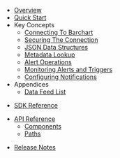 * [Overview](/content/product_overview)
* [Quick Start](/content/quick_start)
* Key Concepts
	* [Connecting To Barchart](/content/concepts/connecting)
	* [Securing The Connection](/content/concepts/security)
	* [JSON Data Structures](/content/concepts/data_structures)
	* [Metadata Lookup](/content/concepts/operations)
	* [Alert Operations](/content/concepts/operations)
	* [Monitoring Alerts and Triggers](/content/concepts/triggers)
	* [Configuring Notifications](/content/concepts/notifications)
* Appendices
	* [Data Feed List](/content/appendices/data_feeds)
<!-- sdk_open -->
* [SDK Reference](/content/sdk_reference)
<!-- sdk_close -->
<!-- api_open -->
* [API Reference](/content/api_reference)
	* [Components](/content/api/components)
	* [Paths](/content/api/paths)
<!-- api_close -->
* [Release Notes](/content/release_notes)

